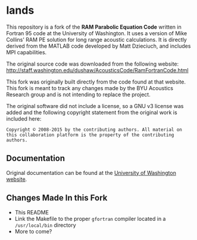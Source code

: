 # lands
This repository is a fork of the **RAM Parabolic Equation Code** written in Fortran
95 code at the University of Washington. It uses a version of Mike Collins' RAM 
PE solution for long range acoustic calculations. It is directly derived from the 
MATLAB code developed by Matt Dzieciuch, and includes MPI capabilities.

The original source code was downloaded from the following website:
<http://staff.washington.edu/dushaw/AcousticsCode/RamFortranCode.html>

This fork was originally built directly from the code found at that website.
This fork is meant to track any changes made by the BYU Acoustics Research group
and is not intending to replace the project.

The original software did not include a license, so a GNU v3 license was added
and the following copyright statement from the original work is included here:

```
Copyright © 2008-2015 by the contributing authors. All material on this collaboration platform is the property of the contributing authors. 
```

## Documentation

Original documentation can be found at the [University of Washington website](http://staff.washington.edu/dushaw/AcousticsCode/RamFortranCode.html).

## Changes Made In this Fork

- This README
- Link the Makefile to the proper `gfortran` compiler located in a `/usr/local/bin` directory
- More to come?
